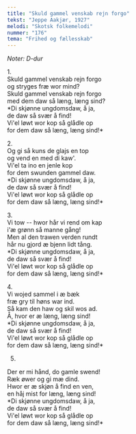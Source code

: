 ```yaml
---
title: "Skuld gammel venskab rejn forgo"
tekst: "Jeppe Aakjær, 1927"
melodi: "Skotsk folkemelodi"
nummer: "176"
tema: "Frihed og fællesskab"
---
```

*Noter: D-dur*

1\.\
Skuld gammel venskab rejn forgo\
og stryges fræ wor mind?\
Skuld gammel venskab rejn forgo\
med dem daw så læng, læng sind?\
*Di skjønne ungdomsdaw, å ja,\
de daw så svær å find!\
Vi'el løwt wor kop så glådle op\
for dem daw så læng, læng sind!\*

2\.\
Og gi så kuns de glajs en top\
og vend en med di kaw'.\
Vi'el ta ino en jenle kop\
for dem swunden gammel daw.\
*Di skjønne ungdomsdaw, å ja,\
de daw så svær å find!\
Vi'el løwt wor kop så glådle op\
for dem daw så læng, læng sind!\*

3\.\
Vi tow -- hwor hår vi rend om kap\
i'æ grønn så manne gång!\
Men al den trawen verden rundt\
hår nu gjord æ bjenn lidt tång.\
*Di skjønne ungdomsdaw, å ja,\
de daw så svær å find!\
Vi'el løwt wor kop så glådle op\
for dem daw så læng, læng sind!\*

4\.\
Vi wojed sammel i æ bæk\
fræ gry til høns war ind.\
Så kam den haw og skil wos ad.\
Å, hvor er æ læng, læng sind!\
*Di skjønne ungdomsdaw, å ja,\
de daw så svær å find!\
Vi'el løwt wor kop så glådle op\
for dem daw så læng, læng sind!\*

5.
Der er mi hånd, do gamle swend!\
Ræk øwer og gi mæ dind.\
Hwor er æ skjøn å find en ven,\
en håj mist for læng, læng sind!\
*Di skjønne ungdomsdaw, å ja,\
de daw så svær å find!\
Vi'el løwt wor kop så glådle op\
for dem daw så læng, læng sind!\*
